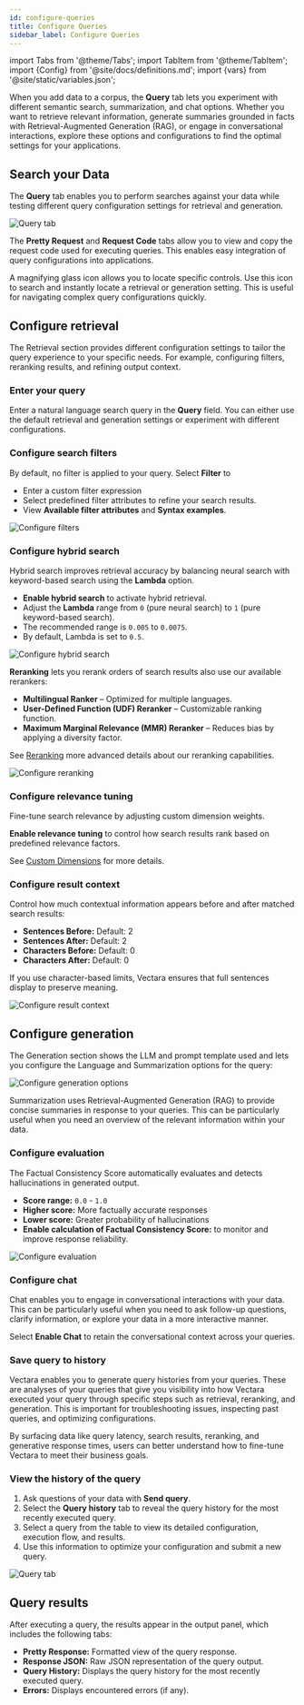 ```yaml
---
id: configure-queries
title: Configure Queries
sidebar_label: Configure Queries
---
```


import Tabs from '@theme/Tabs';
import TabItem from '@theme/TabItem';
import {Config} from '@site/docs/definitions.md';
import {vars} from '@site/static/variables.json';

When you add data to a corpus, the **Query** tab lets you experiment with 
different semantic search, summarization, and chat options. Whether you want 
to retrieve relevant information, generate summaries grounded in facts with 
Retrieval-Augmented Generation (RAG), or engage in conversational 
interactions, explore these options and configurations to find the optimal 
settings for your applications.

## Search your Data

The **Query** tab enables you to perform searches against your data while testing 
different query configuration settings for retrieval and generation.

![Query tab](/img/query_tab.png)

The **Pretty Request** and **Request Code** tabs allow you to view and copy the 
request code used for executing queries. This enables easy integration of 
query configurations into applications.

A magnifying glass icon allows you to locate specific controls. Use this icon 
to search and instantly locate a retrieval or generation setting. This is 
useful for navigating complex query configurations quickly.

## Configure retrieval

The Retrieval section provides different configuration settings to tailor the 
query experience to your specific needs. For example, configuring filters, 
reranking results, and refining output context.


### Enter your query

Enter a natural language search query in the **Query** field. You can either 
use the default retrieval and generation settings or experiment with different 
configurations.

### Configure search filters

By default, no filter is applied to your query. Select **Filter** to 
* Enter a custom filter expression 
* Select predefined filter attributes to refine your search results.
* View **Available filter attributes** and **Syntax examples**. 

![Configure filters](/img/configure_filters.png)

### Configure hybrid search

Hybrid search improves retrieval accuracy by balancing neural search with 
keyword-based search using the **Lambda** option.

* **Enable hybrid search** to activate hybrid retrieval.
* Adjust the **Lambda** range from `0` (pure neural search) to `1` (pure 
  keyword-based search).
* The recommended range is `0.005` to `0.0075`.
* By default, Lambda is set to `0.5`.

![Configure hybrid search](/img/configure_hybrid_search.png)

**Reranking** lets you rerank orders of search results also use our 
available rerankers:

* **Multilingual Ranker** – Optimized for multiple languages.
* **User-Defined Function (UDF) Reranker** – Customizable ranking function.
* **Maximum Marginal Relevance (MMR) Reranker** – Reduces bias by applying a 
  diversity factor.

See [Reranking](/docs/api-reference/search-apis/reranking) more advanced details about our reranking capabilities.

![Configure reranking](/img/configure_reranking.png)

### Configure relevance tuning

Fine-tune search relevance by adjusting custom dimension weights.

**Enable relevance tuning** to control how search results rank based on 
predefined relevance factors.

See [Custom Dimensions](/docs/learn/semantic-search/add-custom-dimensions) for more details.

### Configure result context

Control how much contextual information appears before and after matched 
search results:

* **Sentences Before:** Default: 2
* **Sentences After:** Default: 2
* **Characters Before:** Default: 0
* **Characters After:** Default: 0

If you use character-based limits, Vectara ensures that full sentences display 
to preserve meaning.

![Configure result context](/img/configure_result_context.png)

## Configure generation

The Generation section shows the LLM and prompt template used and lets you
configure the Language and Summarization options for the query:

![Configure generation options](/img/configure_generation.png)

Summarization uses Retrieval-Augmented Generation (RAG) to provide concise 
summaries in response to your queries. This can be particularly useful when 
you need an overview of the relevant information within your data.

### Configure evaluation

The Factual Consistency Score automatically evaluates and detects 
hallucinations in generated output. 

* **Score range:** `0.0` - `1.0`
* **Higher score:** More factually accurate responses
* **Lower score:** Greater probability of hallucinations
* **Enable calculation of Factual Consistency Score:** to monitor and improve 
  response reliability.

![Configure evaluation](/img/configure_evaluation.png)

### Configure chat

Chat enables you to engage in conversational interactions with your data. This 
can be particularly useful when you need to ask follow-up questions, clarify 
information, or explore your data in a more interactive manner.

Select **Enable Chat** to retain the conversational context across your queries.

### Save query to history

Vectara enables you to generate query histories from your queries. These are 
analyses of your queries that give you visibility into how Vectara executed 
your query through specific steps such as retrieval, reranking, and 
generation. This is important for troubleshooting issues, inspecting past 
queries, and optimizing configurations.

By surfacing data like query latency, search results, reranking, and 
generative response times, users can better understand how to fine-tune 
Vectara to meet their business goals.

### View the history of the query

1. Ask questions of your data with **Send query**.
2. Select the **Query history** tab to reveal the query history for
   the most recently executed query. 
4. Select a query from the table to view its detailed configuration, execution 
   flow, and results.
5. Use this information to optimize your configuration and submit a new query.

![Query tab](/img/query_tab.png)

## Query results

After executing a query, the results appear in the output panel, which 
includes the following tabs:

* **Pretty Response:** Formatted view of the query response.
* **Response JSON:** Raw JSON representation of the query output.
* **Query History:** Displays the query history for the most recently
  executed query.
* **Errors:** Displays encountered errors (if any).

